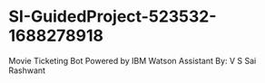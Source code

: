 # SI-GuidedProject-523532-1688278918
Movie Ticketing Bot Powered by IBM Watson Assistant
By: V S Sai Rashwant
